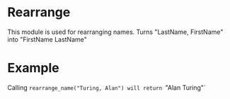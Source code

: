 Rearrange
=========

This module is used for rearranging names.
Turns "LastName, FirstName" into "FirstName LastName"

# Example
Calling `rearrange_name("Turing, Alan") will return `"Alan Turing"`
